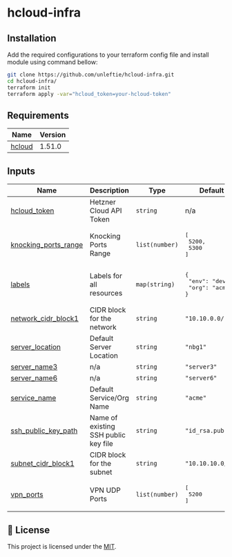 # hcloud-infra

## Installation

Add the required configurations to your terraform config file and install module using command bellow:

```sh
git clone https://github.com/unleftie/hcloud-infra.git
cd hcloud-infra/
terraform init
terraform apply -var="hcloud_token=your-hcloud-token"
```

<!-- BEGIN_TF_DOCS -->

## Requirements

| Name                                                            | Version |
| --------------------------------------------------------------- | ------- |
| <a name="requirement_hcloud"></a> [hcloud](#requirement_hcloud) | 1.51.0  |

## Inputs

| Name                                                                                          | Description                          | Type           | Default                                                  | Required |
| --------------------------------------------------------------------------------------------- | ------------------------------------ | -------------- | -------------------------------------------------------- | :------: |
| <a name="input_hcloud_token"></a> [hcloud_token](#input_hcloud_token)                         | Hetzner Cloud API Token              | `string`       | n/a                                                      |   yes    |
| <a name="input_knocking_ports_range"></a> [knocking_ports_range](#input_knocking_ports_range) | Knocking Ports Range                 | `list(number)` | <pre>[<br/> 5200,<br/> 5300<br/>]</pre>                  |    no    |
| <a name="input_labels"></a> [labels](#input_labels)                                           | Labels for all resources             | `map(string)`  | <pre>{<br/> "env": "dev",<br/> "org": "acme"<br/>}</pre> |    no    |
| <a name="input_network_cidr_block1"></a> [network_cidr_block1](#input_network_cidr_block1)    | CIDR block for the network           | `string`       | `"10.10.0.0/16"`                                         |    no    |
| <a name="input_server_location"></a> [server_location](#input_server_location)                | Default Server Location              | `string`       | `"nbg1"`                                                 |    no    |
| <a name="input_server_name3"></a> [server_name3](#input_server_name3)                         | n/a                                  | `string`       | `"server3"`                                              |    no    |
| <a name="input_server_name6"></a> [server_name6](#input_server_name6)                         | n/a                                  | `string`       | `"server6"`                                              |    no    |
| <a name="input_service_name"></a> [service_name](#input_service_name)                         | Default Service/Org Name             | `string`       | `"acme"`                                                 |    no    |
| <a name="input_ssh_public_key_path"></a> [ssh_public_key_path](#input_ssh_public_key_path)    | Name of existing SSH public key file | `string`       | `"id_rsa.pub"`                                           |    no    |
| <a name="input_subnet_cidr_block1"></a> [subnet_cidr_block1](#input_subnet_cidr_block1)       | CIDR block for the subnet            | `string`       | `"10.10.10.0/24"`                                        |    no    |
| <a name="input_vpn_ports"></a> [vpn_ports](#input_vpn_ports)                                  | VPN UDP Ports                        | `list(number)` | <pre>[<br/> 5200<br/>]</pre>                             |    no    |

<!-- END_TF_DOCS -->

## 📝 License

This project is licensed under the [MIT](LICENSE.md).
